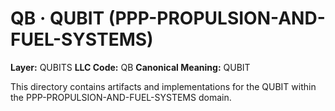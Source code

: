 # QB · QUBIT (PPP-PROPULSION-AND-FUEL-SYSTEMS)

**Layer:** QUBITS
**LLC Code:** QB
**Canonical Meaning:** QUBIT

This directory contains artifacts and implementations for the QUBIT within the PPP-PROPULSION-AND-FUEL-SYSTEMS domain.
